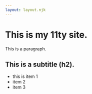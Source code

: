 ```yaml
---
layout: layout.njk
---
```


# This is my 11ty site.

This is a paragraph.

## This is a subtitle (h2).

- this is item 1
- item 2
- item 3

